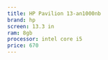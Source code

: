 ```yaml
---
title: HP Pavilion 13-an1000nb
brand: hp
screen: 13.3 in
ram: 8gb
processor: intel core i5
price: 670
---
```

